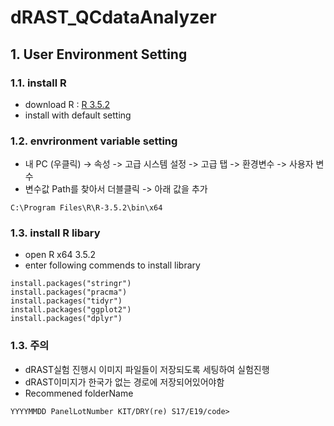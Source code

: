 # dRAST_QCdataAnalyzer

## 1. User Environment Setting
### 1.1. install R
* download R : [R 3.5.2](https://cran.r-project.org/bin/windows/base/old/3.5.2)
* install with default setting
### 1.2. envrironment variable setting
* 내 PC (우클릭) -> 속성 -> 고급 시스템 설정 -> 고급 탭 -> 환경변수 -> 사용자 변수
* 변수값 Path를 찾아서 더블클릭 -> 아래 값을 추가
<pre><code>C:\Program Files\R\R-3.5.2\bin\x64</code></pre>
### 1.3. install R libary
* open R x64 3.5.2
* enter following commends to install library
<pre><code>install.packages("stringr")
install.packages("pracma")
install.packages("tidyr")
install.packages("ggplot2")
install.packages("dplyr")</code></pre>

### 1.3. 주의
* dRAST실험 진행시 이미지 파일들이 저장되도록 세팅하여 실험진행
* dRAST이미지가 한국가 없는 경로에 저장되어있어야함
* Recommened folderName
<pre><code>YYYYMMDD PanelLotNumber KIT/DRY(re) S17/E19/code></pre>
